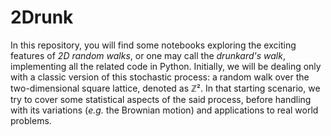 # 2Drunk
In this repository, you will find some notebooks exploring the exciting features of _2D random walks_, or one may call the _drunkard's walk_, implementing all the related code in Python. Initially, we will be dealing only with a classic version of this stochastic process: a random walk over the two-dimensional square lattice, denoted as ℤ². In that starting scenario, we try to cover some statistical aspects of the said process, before handling with its variations (_e.g._ the Brownian motion) and applications to real world problems.

[comment]: <img src="https://render.githubusercontent.com/render/math?math=\color{green}{\mathbb{Z}^{2}}"> 
